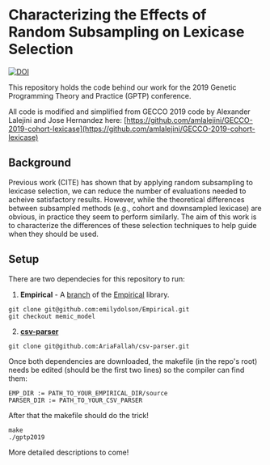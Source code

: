 # Characterizing the Effects of Random Subsampling on Lexicase Selection
[![DOI](https://zenodo.org/badge/182839021.svg)](https://zenodo.org/badge/latestdoi/182839021)

This repository holds the code behind our work for the 2019 Genetic Programming Theory and Practice (GPTP) conference.

All code is modified and simplified from GECCO 2019 code by Alexander Lalejini and Jose Hernandez here:
[https://github.com/amlalejini/GECCO-2019-cohort-lexicase](https://github.com/amlalejini/GECCO-2019-cohort-lexicase)

## Background
Previous work (CITE) has shown that by applying random subsampling to lexicase selection, we can reduce the number of evaluations needed to acheive satisfactory results. However, while the theoretical differences between subsampled methods (e.g., cohort and downsampled lexicase) are obvious, in practice they seem to perform similarly. The aim of this work is to characterize the differences of these selection techniques to help guide when they should be used.

## Setup
There are two dependecies for this repository to run: 
1. **Empirical** - A [branch](https://github.com/emilydolson/Empirical/tree/memic_model) of the [Empirical](https://github.com/devosoft/Empirical) library. 
 ```
 git clone git@github.com:emilydolson/Empirical.git
 git checkout memic_model
 ```
2. [**csv-parser**](https://github.com/AriaFallah/csv-parser)
```
git clone git@github.com:AriaFallah/csv-parser.git
```

Once both dependencies are downloaded, the makefile (in the repo's root) needs be edited (should be the first two lines) so the compiler can find them:
```
EMP_DIR := PATH_TO_YOUR_EMPIRICAL_DIR/source
PARSER_DIR := PATH_TO_YOUR_CSV_PARSER
```

After that the makefile should do the trick!

```
make
./gptp2019
```

More detailed descriptions to come!
